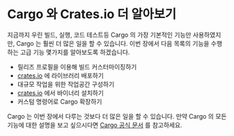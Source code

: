 # Cargo 와 Crates.io 더 알아보기

지금까지 우린 빌드, 실행, 코드 테스트등 Cargo 의 가장 기본적인 기능만
사용하였지만, Cargo 는 훨씬 더 많은 일을 할 수 있습니다. 이번 장에서 다음
목록의 기능을 수행하는 고급 기능 몇가지를 알아보도록 하겠습니다.

* 릴리즈 프로필을 이용해 빌드 커스터마이징하기
* [crates.io](https://crates.io)<!-- ignore --> 에 라이브러리 배포하기
* 대규모 작업을 위한 작업공간 구성하기
* [crates.io](https://crates.io)<!-- ignore --> 에서 바이너리 설치하기
* 커스텀 명령어로 Cargo 확장하기

Cargo 는 이번 장에서 다루는 것보다 더 많은 일을 할 수 있습니다.
만약 Cargo 의 모든 기능에 대한 설명을 보고 싶으시다면
[Cargo 공식 문서](https://doc.rust-lang.org/cargo/) 를 참고하세요.
